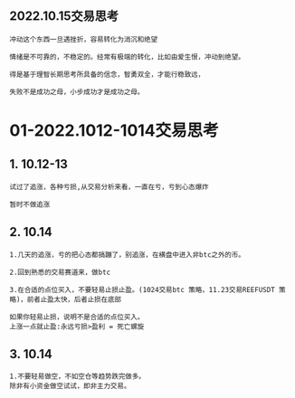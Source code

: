 
## 2022.10.15交易思考
```
冲动这个东西一旦遇挫折，容易转化为消沉和绝望

情绪是不可靠的，不稳定的。经常有极端的转化，比如由爱生恨，冲动到绝望。

得是基于理智长期思考所具备的信念，智勇双全，才能行稳致远，
```

```
失败不是成功之母，小步成功才是成功之母。
```

# 01-2022.1012-1014交易思考
## 1. 10.12-13
```
试过了追涨，各种亏损,从交易分析来看，一直在亏，亏到心态爆炸

暂时不做追涨
```

## 2. 10.14
```
1.几天的追涨，亏的把心态都搞蹦了，别追涨，在横盘中进入非btc之外的币。

2.回到熟悉的交易赛道来，做btc

3.在合适的点位买入，不要轻易止损止盈。(1024交易btc 策略，11.23交易REEFUSDT 策略)，前者止盈太快，后者止损在底部

如果你轻易止损，说明不是合适的点位买入。
上涨一点就止盈:永远亏损>盈利 = 死亡螺旋
```

## 3. 10.14
```
1.不要轻易做空，不如空仓等趋势跌完做多。
除非有小资金做空试试，即非主力交易。
```